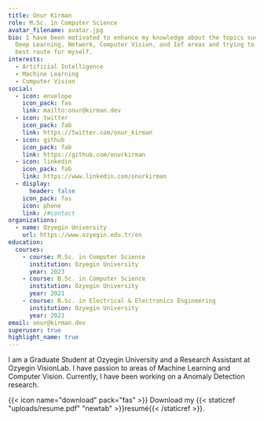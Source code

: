 ```yaml
---
title: Onur Kirman
role: M.Sc. in Computer Science
avatar_filename: avatar.jpg
bio: I have been motivated to enhance my knowledge about the topics such as; AI,
  Deep Learning, Network, Computer Vision, and IoT areas and trying to find the
  best route for myself.
interests:
  - Artificial Intelligence
  - Machine Learning
  - Computer Vision
social:
  - icon: envelope
    icon_pack: fas
    link: mailto:onur@kirman.dev
  - icon: twitter
    icon_pack: fab
    link: https://twitter.com/onur_kirman
  - icon: github
    icon_pack: fab
    link: https://github.com/onurkirman
  - icon: linkedin
    icon_pack: fab
    link: https://www.linkedin.com/onurkirman
  - display:
      header: false
    icon_pack: fas
    icon: phone
    link: /#contact
organizations:
  - name: Ozyegin University
    url: https://www.ozyegin.edu.tr/en
education:
  courses:
    - course: M.Sc. in Computer Science
      institution: Ozyegin University
      year: 2023
    - course: B.Sc. in Computer Science
      institution: Ozyegin University
      year: 2021
    - course: B.Sc. in Electrical & Electronics Engineering
      institution: Ozyegin University
      year: 2021
email: onur@kirman.dev
superuser: true
highlight_name: true
---
```

I am a Graduate Student at Ozyegin University and a Research Assistant at Ozyegin VisionLab. I have passion to areas of Machine Learning and Computer Vision. Currently, I have been working on a Anomaly Detection research.

{{< icon name="download" pack="fas" >}} Download my {{< staticref "uploads/resume.pdf" "newtab" >}}resumé{{< /staticref >}}.
